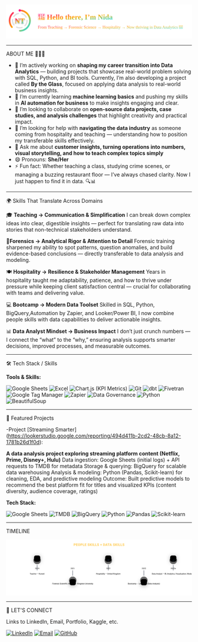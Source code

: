 <p align="center">
  <img src="assets/header-intro.svg" alt="Nida header intro with logo" width="820">
</p>

---
 ABOUT ME 💁🏻‍♀️

- 🔭 I’m actively working on **shaping my career transition into Data Analytics** — building projects that showcase real-world problem solving with SQL, Python, and BI tools. Currently, I’m also developing a project called **By the Glass**, focused on applying data analysis to real-world business insights.
- 🌱 I’m currently learning **machine learning basics** and pushing my skills in **AI automation for business** to make insights engaging and clear.  
- 👯 I’m looking to collaborate on **open-source data projects, case studies, and analysis challenges** that highlight creativity and practical impact.  
- 🤔 I’m looking for help with **navigating the data industry** as someone coming from hospitality and teaching — understanding how to position my transferable skills effectively.  
- 💬 Ask me about **customer insights, turning operations into numbers, visual storytelling, and how to teach complex topics simply**  
- 😄 Pronouns: **She/Her**  
- ⚡ Fun fact: Whether teaching a class, studying crime scenes, or managing a buzzing restaurant floor — I’ve always chased clarity. Now I just happen to find it in data. 🔍📊
  
---

🌍 Skills That Translate Across Domains

🎓 **Teaching → Communication & Simplification**
I can break down complex ideas into clear, digestible insights — perfect for translating raw data into stories that non-technical stakeholders understand.

🧪**Forensics → Analytical Rigor & Attention to Detail**
Forensic training sharpened my ability to spot patterns, question anomalies, and build evidence-based conclusions — directly transferable to data analysis and modeling.

🍽️ **Hospitality → Resilience & Stakeholder Management**
Years in hospitality taught me adaptability, patience, and how to thrive under pressure while keeping client satisfaction central — crucial for collaborating with teams and delivering value.

💻 **Bootcamp → Modern Data Toolset**
Skilled in SQL, Python, BigQuery,Automation by Zapier, and Looker/Power BI, I now combine people skills with data capabilities to deliver actionable insights.

📊 **Data Analyst Mindset → Business Impact**
I don’t just crunch numbers — I connect the “what” to the “why,” ensuring analysis supports smarter decisions, improved processes, and measurable outcomes.

---
🛠️ Tech Stack / Skills

**Tools & Skills:**  

<p>
  <!-- Google Sheets -->
  <img src="https://cdn.jsdelivr.net/gh/devicons/devicon/icons/google/google-original.svg" alt="Google Sheets" width="40" height="40"/>
  
  <!-- Microsoft Excel -->
  <img src="https://cdn.jsdelivr.net/gh/devicons/devicon/icons/microsoft/microsoft-original.svg" alt="Excel" width="40" height="40"/>
  
  <!-- KPI Metrics (Chart.js) -->
  <img src="https://www.chartjs.org/img/chartjs-logo.svg" alt="Chart.js (KPI Metrics)" width="40" height="40"/>
  
  <!-- Git -->
  <img src="https://cdn.jsdelivr.net/gh/devicons/devicon/icons/git/git-original.svg" alt="Git" width="40" height="40"/>
  
  <!-- dbt -->
  <img src="https://raw.githubusercontent.com/dbt-labs/dbt-styleguide/main/assets/dbt-logo-full.svg" alt="dbt" width="40" height="40"/>
  
  <!-- Fivetran -->
  <img src="https://seeklogo.com/images/F/fivetran-logo-58560E3998-seeklogo.com.png" alt="Fivetran" width="40" height="40"/>
  
  <!-- Google Tag Manager -->
  <img src="https://upload.wikimedia.org/wikipedia/commons/d/d2/Google_Tag_Manager_logo.png" alt="Google Tag Manager" width="40" height="40"/>
  
  <!-- Zapier -->
  <img src="https://cdn.worldvectorlogo.com/logos/zapier.svg" alt="Zapier" width="40" height="40"/>
  
  <!-- Data Governance (generic shield) -->
  <img src="https://img.icons8.com/external-flat-icons-inmotus-design/67/external-Data-Governance-data-science-flat-icons-inmotus-design.png" alt="Data Governance" width="40" height="40"/>
  
  <!-- Python + BeautifulSoup (web scraping) -->
  <img src="https://cdn.jsdelivr.net/gh/devicons/devicon/icons/python/python-original.svg" alt="Python" width="40" height="40"/>
  <img src="https://beautiful-soup-4.readthedocs.io/en/latest/_static/bs4-logo.png" alt="BeautifulSoup" width="40" height="40"/>
</p>



---

📂 Featured Projects

-Project [Streaming Smarter]
  (https://lookerstudio.google.com/reporting/494d411b-2cd2-48cb-8a12-1781b26d1f0d):
  
  **A data analysis project exploring streaming platform content (Netflix, Prime, Disney+, Hulu)**
Data ingestion: Google Sheets (initial logs) + API requests to TMDB for metadata
Storage & querying: BigQuery for scalable data warehousing
Analysis & modeling: Python (Pandas, Scikit-learn) for cleaning, EDA, and predictive modeling
Outcome: Built predictive models to recommend the best platform fit for titles and visualized KPIs (content diversity, audience coverage, ratings)

 **Tech Stack:** 
<p>
  <img src="https://cdn.jsdelivr.net/gh/devicons/devicon/icons/google/google-original.svg" alt="Google Sheets" width="40" height="40"/>
  <img src="https://www.themoviedb.org/assets/2/v4/logos/stacked-blue-e3f94f0f0679c6a8f6aa8df6de7ab8a8d70e1a9e4f5ee0e8c3e3eaa2adf6d3bb.svg" alt="TMDB" width="40" height="40"/>
  <img src="https://cdn.jsdelivr.net/gh/devicons/devicon/icons/googlecloud/googlecloud-original.svg" alt="BigQuery" width="40" height="40"/>
  <img src="https://cdn.jsdelivr.net/gh/devicons/devicon/icons/python/python-original.svg" alt="Python" width="40" height="40"/>
  <img src="https://cdn.jsdelivr.net/gh/devicons/devicon/icons/pandas/pandas-original.svg" alt="Pandas" width="40" height="40"/>
  <img src="https://scikit-learn.org/stable/_static/scikit-learn-logo-small.png" alt="Scikit-learn" width="40" height="40"/>
</p>


---

 TIMELINE
<p align="center">
  <img src="assets/timeline3-animated.svg" alt="People skills × Data skills timeline" />
</p>

---

🤝 LET'S CONNECT

Links to LinkedIn, Email, Portfolio, Kaggle, etc.

[![LinkedIn](https://img.shields.io/badge/LinkedIn-0077B5?style=for-the-badge&logo=linkedin&logoColor=white)](www.linkedin.com/in/nt786)
[![Email](https://img.shields.io/badge/Email-yourname@email.com-red?style=for-the-badge&logo=gmail&logoColor=white)](mailto:nida.tanveer98@hotmail.com)
[![GitHub](https://img.shields.io/badge/GitHub%20README-181717?style=for-the-badge&logo=github&logoColor=white)](https://github.com/Niddush786)

